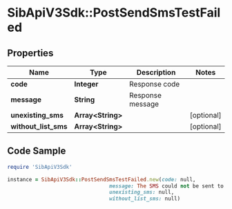 # SibApiV3Sdk::PostSendSmsTestFailed

## Properties

Name | Type | Description | Notes
------------ | ------------- | ------------- | -------------
**code** | **Integer** | Response code | 
**message** | **String** | Response message | 
**unexisting_sms** | **Array&lt;String&gt;** |  | [optional] 
**without_list_sms** | **Array&lt;String&gt;** |  | [optional] 

## Code Sample

```ruby
require 'SibApiV3Sdk'

instance = SibApiV3Sdk::PostSendSmsTestFailed.new(code: null,
                                 message: The SMS could not be sent to all recipients,
                                 unexisting_sms: null,
                                 without_list_sms: null)
```


